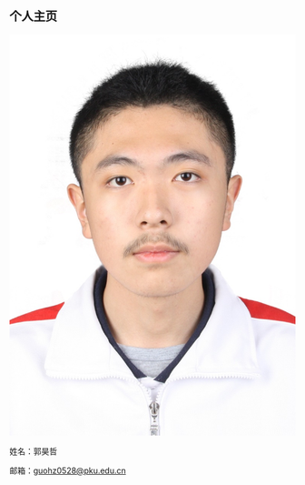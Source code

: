 ## 个人主页
![](https://github.com/guohz0528/guohz0528/blob/master/1c.jpg)

姓名：郭昊哲

邮箱：guohz0528@pku.edu.cn
